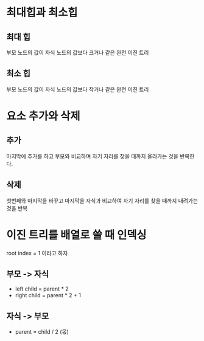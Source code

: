 # 최대힙과 최소힙
## 최대 힙
부모 노드의 값이 자식 노드의 값보다 크거나 같은 완전 이진 트리

## 최소 힙
부모 노드의 값이 자식 노드의 값보다 작거나 같은 완전 이진 트리

# 요소 추가와 삭제
## 추가
마지막에 추가를 하고 부모와 비교하며 자기 자리를 찾을 때까지 올라가는 것을 반복한다.

## 삭제
첫번째와 마지막을 바꾸고 마지막을 자식과 비교하여 자기 자리를 찾을 때까지 내려가는 것을 반복

# 이진 트리를 배열로 쓸 때 인덱싱
root index = 1 이라고 하자
## 부모 -> 자식
- left child = parent * 2
- right child = parent * 2 + 1

## 자식 -> 부모
- parent = child / 2 (몫)